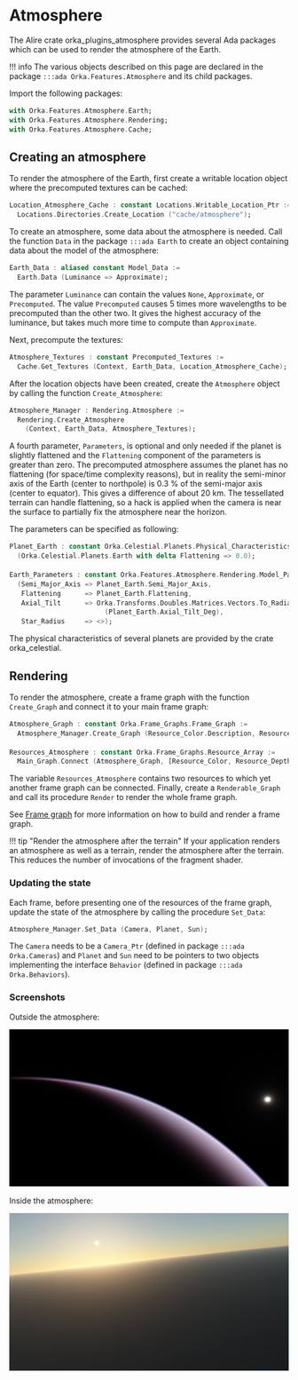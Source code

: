 # Atmosphere

The Alire crate orka\_plugins\_atmosphere provides several Ada packages
which can be used to render the atmosphere of the Earth.

!!! info
    The various objects described on this page are declared in
    the package `:::ada Orka.Features.Atmosphere` and its child packages.

Import the following packages:

```ada
with Orka.Features.Atmosphere.Earth;
with Orka.Features.Atmosphere.Rendering;
with Orka.Features.Atmosphere.Cache;
```

## Creating an atmosphere

To render the atmosphere of the Earth, first create a writable location object
where the precomputed textures can be cached:

```ada
Location_Atmosphere_Cache : constant Locations.Writable_Location_Ptr :=
  Locations.Directories.Create_Location ("cache/atmosphere");
```

To create an atmosphere, some data about the atmosphere is needed.
Call the function `Data` in the package `:::ada Earth` to create
an object containing data about the model of the atmosphere:

```ada
Earth_Data : aliased constant Model_Data :=
  Earth.Data (Luminance => Approximate);
```

The parameter `Luminance` can contain the values `None`, `Approximate`, or `Precomputed`.
The value `Precomputed` causes 5 times more wavelengths to be precomputed than
the other two. It gives the highest accuracy of the luminance, but takes much
more time to compute than `Approximate`.

Next, precompute the textures:

```ada
Atmosphere_Textures : constant Precomputed_Textures :=
  Cache.Get_Textures (Context, Earth_Data, Location_Atmosphere_Cache);
```

After the location objects have been created, create the `Atmosphere`
object by calling the function `Create_Atmosphere`:

```ada
Atmosphere_Manager : Rendering.Atmosphere :=
  Rendering.Create_Atmosphere
    (Context, Earth_Data, Atmosphere_Textures);
```

A fourth parameter, `Parameters`, is optional and only needed if the planet is
slightly flattened and the `Flattening` component of the parameters is greater than zero.
The precomputed atmosphere assumes the planet has no flattening (for space/time
complexity reasons), but in reality the semi-minor axis of the Earth (center to
northpole) is 0.3 % of the semi-major axis (center to equator).
This gives a difference of about 20 km. The tessellated terrain can handle flattening,
so a hack is applied when the camera is near the surface to partially fix the
atmosphere near the horizon.

The parameters can be specified as following:

```ada
Planet_Earth : constant Orka.Celestial.Planets.Physical_Characteristics :=
  (Orka.Celestial.Planets.Earth with delta Flattening => 0.0);

Earth_Parameters : constant Orka.Features.Atmosphere.Rendering.Model_Parameters :=
  (Semi_Major_Axis => Planet_Earth.Semi_Major_Axis,
   Flattening      => Planet_Earth.Flattening,
   Axial_Tilt      => Orka.Transforms.Doubles.Matrices.Vectors.To_Radians
                        (Planet_Earth.Axial_Tilt_Deg),
   Star_Radius     => <>);
```

The physical characteristics of several planets are provided by the crate orka\_celestial.

## Rendering

To render the atmosphere, create a frame graph with the function `Create_Graph`
and connect it to your main frame graph:

```ada
Atmosphere_Graph : constant Orka.Frame_Graphs.Frame_Graph :=
  Atmosphere_Manager.Create_Graph (Resource_Color.Description, Resource_Depth.Description);

Resources_Atmosphere : constant Orka.Frame_Graphs.Resource_Array :=
  Main_Graph.Connect (Atmosphere_Graph, [Resource_Color, Resource_Depth]);
```

The variable `Resources_Atmosphere` contains two resources to which yet another frame graph can be connected.
Finally, create a `Renderable_Graph` and call its procedure `Render` to render the whole frame graph.

See [Frame graph](/rendering/frame-graph/) for more information on how to
build and render a frame graph.

!!! tip "Render the atmosphere after the terrain"
    If your application renders an atmosphere as well as a terrain, render the
    atmosphere after the terrain. This reduces the number of invocations of the
    fragment shader.

### Updating the state

Each frame, before presenting one of the resources of the frame graph, update the
state of the atmosphere by calling the procedure `Set_Data`:

```ada
Atmosphere_Manager.Set_Data (Camera, Planet, Sun);
```

The `Camera` needs to be a `Camera_Ptr` (defined in package `:::ada Orka.Cameras`)
and `Planet` and `Sun` need to be pointers to two objects implementing
the interface `Behavior` (defined in package `:::ada Orka.Behaviors`).

### Screenshots

Outside the atmosphere:

![Atmosphere dark](../images/atmosphere-dark.png)

Inside the atmosphere:

![Atmosphere light low](../images/atmosphere-light-low.png)
